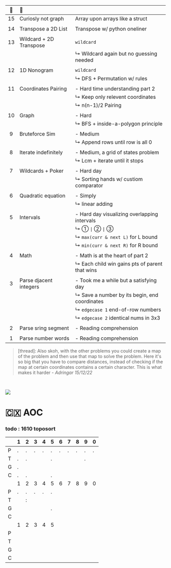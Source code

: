 :christmas_tree:|:santa:|<img src='https://deno.com/images/artwork/HypnoDeno.gif?__frsh_c=dad2' width='15px' /> 
:-: | :- | :-
15  | Curiosly not graph               | Array upon arrays like a struct 
||
14  | Transpose a 2D List              | Transpose w/ python oneliner 
||
13  | Wildcard + 2D Transpose          | `wildcard` 
||| ↳ Wildcard again but no guessing needed
||
12  | 1D Nonogram                      | `wildcard` 
||| ↳ DFS + Permutation w/ rules
||
11  | Coordinates Pairing              | - Hard time understanding part 2
||| ↳ Keep only relevent coordinates 
||| ↳ n(n-1)/2 Pairing
||
10  | Graph                            | - Hard
||| ↳ BFS + inside-a-polygon principle 
||
9   | Bruteforce Sim                   | - Medium
||| ↳ Append rows until row is all 0
||
8   | Iterate indefinitely             | - Medium, a grid of states problem
||| ↳ Lcm + iterate until it stops 
||
7   | Wildcards + Poker                | - Hard day 
||| ↳ Sorting hands w/ custiom comparator
||
6   | Quadratic equation               | - Simply 
||| ↳ linear adding 
||
5   | Intervals                        | - Hard day visualizing overlapping intervals
||| ↳ ① `\|` ② `\|` ③ 
||| ↳ `max(curr & next L)` for L bound 
||| ↳ `min(curr & next R)` for R bound 
||
4   | Math                             | - Math is at the heart of part 2
||| ↳ Each child win gains pts of parent that wins 
||
3   | Parse djacent integers           | - Took me a while but a satisfying day 
||| ↳ Save a number by its begin, end coordinates
||| ↳ `edgecase 1` end-of-row numbers
||| ↳ `edgecase 2` identical nums in 3x3
||
2   | Parse sring segment              | - Reading comprehension  
||
1   | Parse number words               | - Reading comprehension  

>  [thread]: Also skoh, with the other problems you could create a map of the problem and then use that map to solve the problem. Here it's so big that you have to compare distances, instead of checking if the map at certain coordinates contains a certain character. This is what makes it harder - _Adringar 15/12/22_

&#8203;

![](https://i.imgur.com/xbrhMMC.png)

<!------------ FOOTNOTE ------------>

<!--

# &#8203;

Export session
```j
$ export AOC_SESSION=...
```

Python
- fetching: using `os.getenv` 

 Typescript
- HMR using Denon: run `denon start Filename.ts`
- non-watch mode: run `sh Deno.sh {1|2|...}`



Install Deno
```
✗ curl -fsSL https://deno.land/x/install/install.sh | sh
✗ which deno
✗ export AOC_SESSION=abc123
✗ printenv
✗ deno run --allow-read --allow-env --allow-net File.ts
```
Install Denon
```
✗ deno install --allow-read --allow-run -f https://deno.land/x/denon/denon.ts
✗ denon start File.ts
```
Write a denon.json
```
{
  "scripts": {
    "start": {
      "cmd": "deno run",
      "watch": true,
      "allow": ["read", "net", "env"],
      "ext": "ts",
      "unstable": true
    }
  }
}
```

-->

# :christmas_island: AOC
### todo : 1610 toposort

<img src='https://deno.com/images/artwork/hashrock_simple.png?__frsh_c=dad21828de649d12df5a23c572b88f3a3a73d0dc' width='13px' />|1|2|3|4|5|6|7|8|9|0
--|-|-|-|-|-|-|-|-|-|-
P |.|.|.|.|.|.|.|.|.|.
T |.|.| | |.| | | |.|
G |.|
C |.|.| | |.
| |1|2|3|4|5|6|7|8|9|0
P |.|.|.|.|.
T | |:
G | | | | |.
C |
| |1|2|3|4|5
P |
T |
G |
C |
